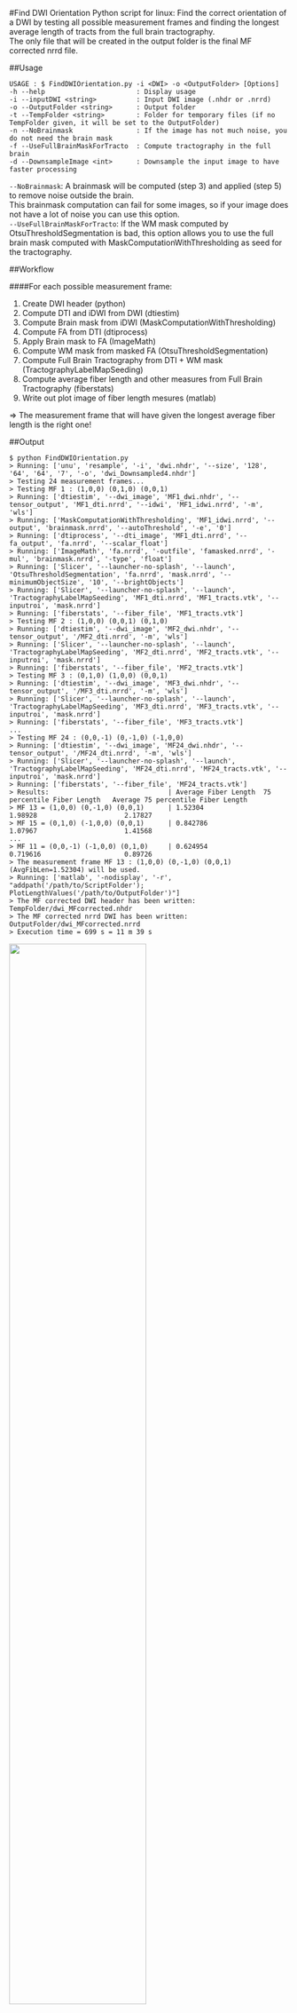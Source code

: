 #Find DWI Orientation
Python script for linux:
Find the correct orientation of a DWI by testing all possible measurement frames and finding the longest average length of tracts from the full brain tractography.  
The only file that will be created in the output folder is the final MF corrected nrrd file.  

##Usage
```
USAGE : $ FindDWIOrientation.py -i <DWI> -o <OutputFolder> [Options]  
-h --help                       : Display usage  
-i --inputDWI <string>          : Input DWI image (.nhdr or .nrrd)  
-o --OutputFolder <string>      : Output folder  
-t --TempFolder <string>        : Folder for temporary files (if no TempFolder given, it will be set to the OutputFolder)  
-n --NoBrainmask                : If the image has not much noise, you do not need the brain mask  
-f --UseFullBrainMaskForTracto  : Compute tractography in the full brain  
-d --DownsampleImage <int>      : Downsample the input image to have faster processing  
```
`--NoBrainmask`: A brainmask will be computed (step 3) and applied (step 5) to remove noise outside the brain.  
This brainmask computation can fail for some images, so if your image does not have a lot of noise you can use this option.  
`--UseFullBrainMaskForTracto`: If the WM mask computed by OtsuThresholdSegmentation is bad, this option allows you to use the full brain mask computed with MaskComputationWithThresholding as seed for the tractography.  

##Workflow

####For each possible measurement frame:

1. Create DWI header (python)
2. Compute DTI and iDWI from DWI (dtiestim)
3. Compute Brain mask from iDWI (MaskComputationWithThresholding)
4. Compute FA from DTI (dtiprocess)
5. Apply Brain mask to FA (ImageMath)
6. Compute WM mask from masked FA (OtsuThresholdSegmentation)
7. Compute Full Brain Tractography from DTI + WM mask (TractographyLabelMapSeeding)
8. Compute average fiber length and other measures from Full Brain Tractography (fiberstats)
9. Write out plot image of fiber length mesures (matlab)

=&gt; The measurement frame that will have given the longest average fiber length is the right one!

##Output
```
$ python FindDWIOrientation.py  
> Running: ['unu', 'resample', '-i', 'dwi.nhdr', '--size', '128', '64', '64', '7', '-o', 'dwi_Downsampled4.nhdr']  
> Testing 24 measurement frames...  
> Testing MF 1 : (1,0,0) (0,1,0) (0,0,1)  
> Running: ['dtiestim', '--dwi_image', 'MF1_dwi.nhdr', '--tensor_output', 'MF1_dti.nrrd', '--idwi', 'MF1_idwi.nrrd', '-m', 'wls']  
> Running: ['MaskComputationWithThresholding', 'MF1_idwi.nrrd', '--output', 'brainmask.nrrd', '--autoThreshold', '-e', '0']  
> Running: ['dtiprocess', '--dti_image', 'MF1_dti.nrrd', '--fa_output', 'fa.nrrd', '--scalar_float']  
> Running: ['ImageMath', 'fa.nrrd', '-outfile', 'famasked.nrrd', '-mul', 'brainmask.nrrd', '-type', 'float']  
> Running: ['Slicer', '--launcher-no-splash', '--launch', 'OtsuThresholdSegmentation', 'fa.nrrd', 'mask.nrrd', '--minimumObjectSize', '10', '--brightObjects']  
> Running: ['Slicer', '--launcher-no-splash', '--launch', 'TractographyLabelMapSeeding', 'MF1_dti.nrrd', 'MF1_tracts.vtk', '--inputroi', 'mask.nrrd']  
> Running: ['fiberstats', '--fiber_file', 'MF1_tracts.vtk']  
> Testing MF 2 : (1,0,0) (0,0,1) (0,1,0)  
> Running: ['dtiestim', '--dwi_image', 'MF2_dwi.nhdr', '--tensor_output', '/MF2_dti.nrrd', '-m', 'wls']  
> Running: ['Slicer', '--launcher-no-splash', '--launch', 'TractographyLabelMapSeeding', 'MF2_dti.nrrd', 'MF2_tracts.vtk', '--inputroi', 'mask.nrrd']  
> Running: ['fiberstats', '--fiber_file', 'MF2_tracts.vtk']  
> Testing MF 3 : (0,1,0) (1,0,0) (0,0,1)  
> Running: ['dtiestim', '--dwi_image', 'MF3_dwi.nhdr', '--tensor_output', '/MF3_dti.nrrd', '-m', 'wls']  
> Running: ['Slicer', '--launcher-no-splash', '--launch', 'TractographyLabelMapSeeding', 'MF3_dti.nrrd', 'MF3_tracts.vtk', '--inputroi', 'mask.nrrd']  
> Running: ['fiberstats', '--fiber_file', 'MF3_tracts.vtk']  
...  
> Testing MF 24 : (0,0,-1) (0,-1,0) (-1,0,0)  
> Running: ['dtiestim', '--dwi_image', 'MF24_dwi.nhdr', '--tensor_output', '/MF24_dti.nrrd', '-m', 'wls']  
> Running: ['Slicer', '--launcher-no-splash', '--launch', 'TractographyLabelMapSeeding', 'MF24_dti.nrrd', 'MF24_tracts.vtk', '--inputroi', 'mask.nrrd']  
> Running: ['fiberstats', '--fiber_file', 'MF24_tracts.vtk']  
> Results:                              | Average Fiber Length  75 percentile Fiber Length   Average 75 percentile Fiber Length  
> MF 13 = (1,0,0) (0,-1,0) (0,0,1)      | 1.52304               1.98928                      2.17827  
> MF 15 = (0,1,0) (-1,0,0) (0,0,1)      | 0.842786              1.07967                      1.41568  
...  
> MF 11 = (0,0,-1) (-1,0,0) (0,1,0)     | 0.624954              0.719616                     0.89726  
> The measurement frame MF 13 : (1,0,0) (0,-1,0) (0,0,1) (AvgFibLen=1.52304) will be used.  
> Running: ['matlab', '-nodisplay', '-r', "addpath('/path/to/ScriptFolder'); PlotLengthValues('/path/to/OutputFolder')"]  
> The MF corrected DWI header has been written: TempFolder/dwi_MFcorrected.nhdr  
> The MF corrected nrrd DWI has been written: OutputFolder/dwi_MFcorrected.nrrd  
> Execution time = 699 s = 11 m 39 s  
```

<img width="70%" src="http://www.adrienkaiser.fr/FiberLengths.png"/>

##Possible measurement frames (24)
```
1 : (1,0,0)   2 : (1,0,0)   3 : (0,1,0)    4 : (0,1,0)    5 : (0,0,1)    6 : (0,0,1)    7 : (1,0, 0)   8 : (1, 0,0)  
    (0,1,0)       (0,0,1)       (1,0,0)        (0,0,1)        (1,0,0)        (0,1,0)        (0,1, 0)       (0, 0,1)  
    (0,0,1)       (0,1,0)       (0,0,1)        (1,0,0)        (0,1,0)        (1,0,0)        (0,0,-1)       (0,-1,0)  
  
9 : (0,1, 0)  10: ( 0,1,0)  11: (0, 0,1)   12: ( 0,0,1)   13: (1, 0,0)   14: (1,0, 0)   15: ( 0,1,0)   16: (0,1, 0)  
    (1,0, 0)      ( 0,0,1)      (1, 0,0)       ( 0,1,0)       (0,-1,0)       (0,0,-1)       (-1,0,0)       (0,0,-1)  
    (0,0,-1)      (-1,0,0)      (0,-1,0)       (-1,0,0)       (0, 0,1)       (0,1, 0)       ( 0,0,1)       (1,0, 0)  
  
17: ( 0,0,1)  18: (0, 0,1)  19: (1, 0, 0)  20: (1, 0, 0)  21: ( 0,1, 0)  22: ( 0,1, 0)  23: ( 0, 0,1)  24: ( 0, 0,1)  
    (-1,0,0)      (0,-1,0)      (0,-1, 0)      (0, 0,-1)      (-1,0, 0)      ( 0,0,-1)      (-1, 0,0)      ( 0,-1,0)  
    ( 0,1,0)      (1, 0,0)      (0, 0,-1)      (0,-1, 0)      ( 0,0,-1)      (-1,0, 0)      ( 0,-1,0)      (-1, 0,0)  
```

##Examples

- To process typical mouse or rat MRI, the following parameters give good results: FindDWIOrientation.py --inputDWI input_dwi.nhdr --OutputFolder . --TempFolder temp --UseFullBrainMaskForTracto -d 4 -s .6 -p .25 -m 1 -l .5 


